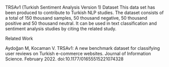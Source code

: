 TRSAv1 (Turkish Sentiment Analysis Version 1) Dataset
This data set has been produced to contribute to Turkish NLP studies. 
The dataset consists of a total of 150 thousand samples, 50 thousand negative, 50 thousand positive and 50 thousand neutral. 
It can be used in text classification and sentiment analysis studies by citing the related study.

Related Work


Aydoğan M, Kocaman V. TRSAv1: A new benchmark dataset for classifying user reviews on Turkish e-commerce websites. Journal of Information Science. February 2022. doi:10.1177/01655515221074328